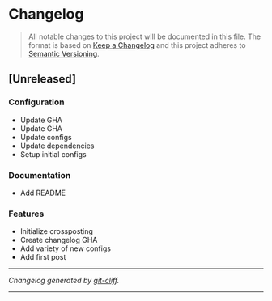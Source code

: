 # Changelog

> All notable changes to this project will be documented in this file. The format is based on
[Keep a Changelog](http://keepachangelog.com/) and this project adheres to
[Semantic Versioning](http://semver.org/).

## [Unreleased]

### Configuration

- Update GHA
- Update GHA
- Update configs
- Update dependencies
- Setup initial configs

### Documentation

- Add README

### Features

- Initialize crossposting
- Create changelog GHA
- Add variety of new configs
- Add first post

***
*Changelog generated by [git-cliff](https://github.com/orhun/git-cliff).*
***

